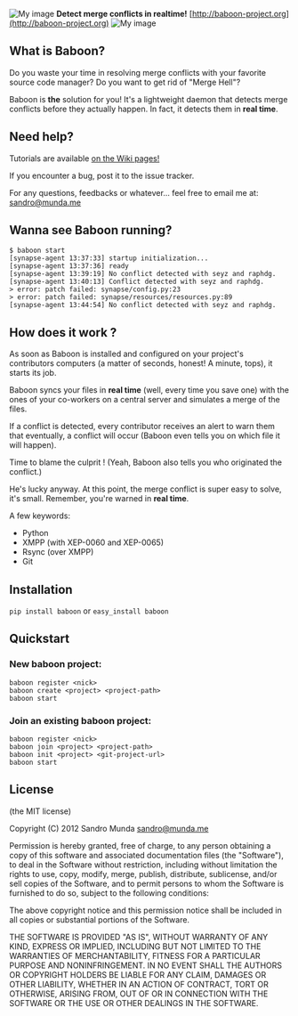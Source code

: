 ![My image](http://i1.minus.com/jyaT1d3kWY1hH_e.jpg)
**Detect merge conflicts in realtime!** [http://baboon-project.org](http://baboon-project.org)
![My image](http://i3.minus.com/jbuMtAj0zbpNb1_e.jpg)

## What is Baboon?

Do you waste your time in resolving merge conflicts with your favorite source
code manager? Do you want to get rid of "Merge Hell"?

Baboon is **the** solution for you! It's a lightweight daemon that detects
merge conflicts before they actually happen. In fact, it detects them in
**real time**.

## Need help?
Tutorials are available [on the Wiki pages!](https://github.com/SeyZ/baboon/wiki)

If you encounter a bug, post it to the issue tracker.

For any questions, feedbacks or whatever... feel free to email me at: [sandro@munda.me](mailto:sandro@munda.me)

## Wanna see Baboon running?

```
$ baboon start
[synapse-agent 13:37:33] startup initialization...
[synapse-agent 13:37:36] ready 
[synapse-agent 13:39:19] No conflict detected with seyz and raphdg.
[synapse-agent 13:40:13] Conflict detected with seyz and raphdg.
> error: patch failed: synapse/config.py:23
> error: patch failed: synapse/resources/resources.py:89
[synapse-agent 13:44:54] No conflict detected with seyz and raphdg.
```

## How does it work ?
As soon as Baboon is installed and configured on your project's contributors
computers (a matter of seconds, honest! A minute, tops), it starts its job.

Baboon syncs your files in **real time** (well, every time you save one) with
the ones of your co-workers on a central server and simulates a merge of the
files.

If a conflict is detected, every contributor receives an alert to warn them that
eventually, a conflict will occur (Baboon even tells you on which file it will
happen).

Time to blame the culprit ! (Yeah, Baboon also tells you who originated the
conflict.)

He's lucky anyway. At this point, the merge conflict is super easy to solve,
it's small. Remember, you're warned in **real time**.

A few keywords:
* Python
* XMPP (with XEP-0060 and XEP-0065)
* Rsync (over XMPP)
* Git

## Installation

```pip install baboon``` or ```easy_install baboon``` 

## Quickstart

### New baboon project:

```
baboon register <nick>
baboon create <project> <project-path>
baboon start
```

### Join an existing baboon project:

```
baboon register <nick>
baboon join <project> <project-path>
baboon init <project> <git-project-url>
baboon start
```

## License

(the MIT license)

Copyright (C) 2012 Sandro Munda <sandro@munda.me>

Permission is hereby granted, free of charge, to any person obtaining a copy of
this software and associated documentation files (the "Software"), to deal in
the Software without restriction, including without limitation the rights to
use, copy, modify, merge, publish, distribute, sublicense, and/or sell copies
of the Software, and to permit persons to whom the Software is furnished to do
so, subject to the following conditions:

The above copyright notice and this permission notice shall be included in all
copies or substantial portions of the Software.

THE SOFTWARE IS PROVIDED "AS IS", WITHOUT WARRANTY OF ANY KIND, EXPRESS OR
IMPLIED, INCLUDING BUT NOT LIMITED TO THE WARRANTIES OF MERCHANTABILITY,
FITNESS FOR A PARTICULAR PURPOSE AND NONINFRINGEMENT. IN NO EVENT SHALL THE
AUTHORS OR COPYRIGHT HOLDERS BE LIABLE FOR ANY CLAIM, DAMAGES OR OTHER
LIABILITY, WHETHER IN AN ACTION OF CONTRACT, TORT OR OTHERWISE, ARISING FROM,
OUT OF OR IN CONNECTION WITH THE SOFTWARE OR THE USE OR OTHER DEALINGS IN THE
SOFTWARE.
